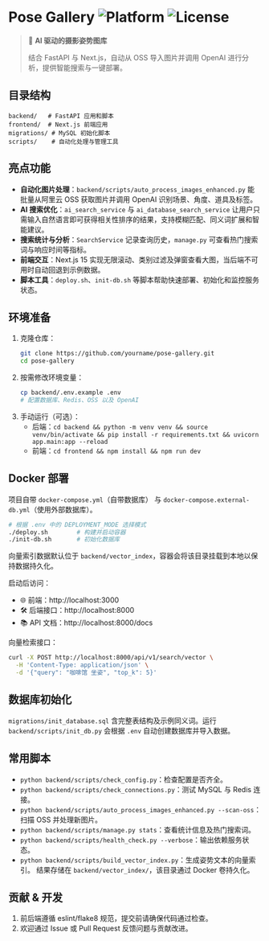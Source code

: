 # Pose Gallery ![Platform](https://img.shields.io/badge/platform-Windows-lightgrey.svg) ![License](https://img.shields.io/badge/license-MIT-green.svg)

> 📸 **AI 驱动的摄影姿势图库**
>
> 结合 FastAPI 与 Next.js，自动从 OSS 导入图片并调用 OpenAI 进行分析，提供智能搜索与一键部署。

## 目录结构

```text
backend/   # FastAPI 应用和脚本
frontend/  # Next.js 前端应用
migrations/ # MySQL 初始化脚本
scripts/    # 自动化处理与管理工具
```

## 亮点功能

- **自动化图片处理**：`backend/scripts/auto_process_images_enhanced.py` 能批量从阿里云 OSS 获取图片并调用 OpenAI 识别场景、角度、道具及标签。
- **AI 搜索优化**：`ai_search_service` 与 `ai_database_search_service` 让用户只需输入自然语言即可获得相关性排序的结果，支持模糊匹配、同义词扩展和智能建议。
- **搜索统计与分析**：`SearchService` 记录查询历史，`manage.py` 可查看热门搜索词与响应时间等指标。
- **前端交互**：Next.js 15 实现无限滚动、类别过滤及弹窗查看大图，当后端不可用时自动回退到示例数据。
- **脚本工具**：`deploy.sh`、`init-db.sh` 等脚本帮助快速部署、初始化和监控服务状态。

## 环境准备

1. 克隆仓库：
   ```bash
   git clone https://github.com/yourname/pose-gallery.git
   cd pose-gallery
   ```
2. 按需修改环境变量：
   ```bash
   cp backend/.env.example .env
   # 配置数据库、Redis、OSS 以及 OpenAI
   ```
3. 手动运行（可选）：
   - 后端：`cd backend && python -m venv venv && source venv/bin/activate && pip install -r requirements.txt && uvicorn app.main:app --reload`
   - 前端：`cd frontend && npm install && npm run dev`

## Docker 部署

项目自带 `docker-compose.yml`（自带数据库） 与 `docker-compose.external-db.yml`（使用外部数据库）。

```bash
# 根据 .env 中的 DEPLOYMENT_MODE 选择模式
./deploy.sh        # 构建并启动容器
./init-db.sh       # 初始化数据库
```

向量索引数据默认位于 `backend/vector_index`，容器会将该目录挂载到本地以保持数据持久化。

启动后访问：

- 🌐 前端：http://localhost:3000
- 🛠️ 后端接口：http://localhost:8000
- 📚 API 文档：http://localhost:8000/docs

向量检索接口：

```bash
curl -X POST http://localhost:8000/api/v1/search/vector \
  -H 'Content-Type: application/json' \
  -d '{"query": "咖啡馆 坐姿", "top_k": 5}'
```

## 数据库初始化

`migrations/init_database.sql` 含完整表结构及示例同义词。运行 `backend/scripts/init_db.py` 会根据 `.env` 自动创建数据库并导入数据。

## 常用脚本

- `python backend/scripts/check_config.py`：检查配置是否齐全。
- `python backend/scripts/check_connections.py`：测试 MySQL 与 Redis 连接。
- `python backend/scripts/auto_process_images_enhanced.py --scan-oss`：扫描 OSS 并处理新图片。
- `python backend/scripts/manage.py stats`：查看统计信息及热门搜索词。
- `python backend/scripts/health_check.py --verbose`：输出依赖服务状态。
- `python backend/scripts/build_vector_index.py`：生成姿势文本的向量索引。
  结果存储在 `backend/vector_index/`，该目录通过 Docker 卷持久化。

## 贡献 & 开发

1. 前后端遵循 eslint/flake8 规范，提交前请确保代码通过检查。
2. 欢迎通过 Issue 或 Pull Request 反馈问题与贡献改进。